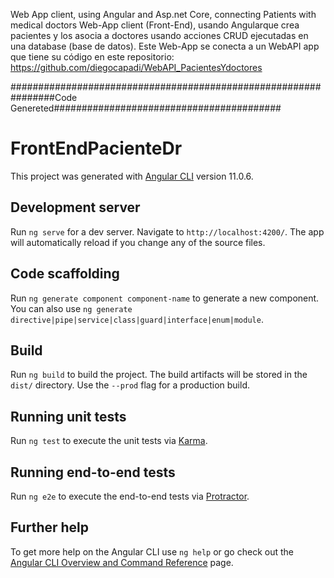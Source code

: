 Web App client, using Angular and Asp.net Core, connecting Patients with medical doctors
Web-App client (Front-End), usando Angularque crea pacientes y los asocia a doctores usando acciones CRUD ejecutadas en una database (base de datos).
Este Web-App se conecta a un WebAPI app que tiene su código en este repositorio: https://github.com/diegocapadi/WebAPI_PacientesYdoctores

################################################################Code Genereted#########################################
# FrontEndPacienteDr

This project was generated with [Angular CLI](https://github.com/angular/angular-cli) version 11.0.6.

## Development server

Run `ng serve` for a dev server. Navigate to `http://localhost:4200/`. The app will automatically reload if you change any of the source files.

## Code scaffolding

Run `ng generate component component-name` to generate a new component. You can also use `ng generate directive|pipe|service|class|guard|interface|enum|module`.

## Build

Run `ng build` to build the project. The build artifacts will be stored in the `dist/` directory. Use the `--prod` flag for a production build.

## Running unit tests

Run `ng test` to execute the unit tests via [Karma](https://karma-runner.github.io).

## Running end-to-end tests

Run `ng e2e` to execute the end-to-end tests via [Protractor](http://www.protractortest.org/).

## Further help

To get more help on the Angular CLI use `ng help` or go check out the [Angular CLI Overview and Command Reference](https://angular.io/cli) page.
